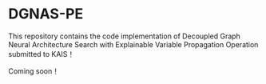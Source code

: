 # DGNAS-PE
This repository contains the code implementation of Decoupled Graph Neural Architecture Search with Explainable Variable Propagation Operation submitted to KAIS！

Coming soon！
